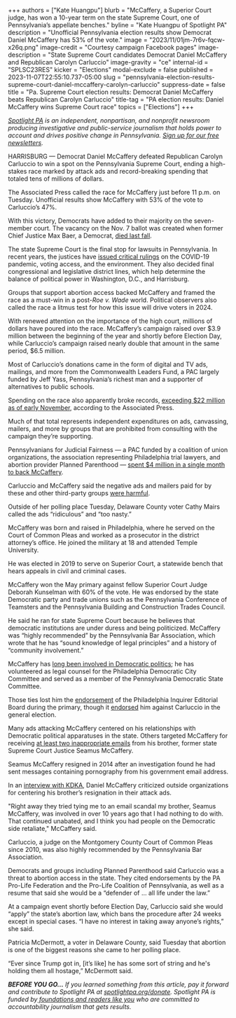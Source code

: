 +++
authors = ["Kate Huangpu"]
blurb = "McCaffery, a Superior Court judge, has won a 10-year term on the state Supreme Court, one of Pennsylvania’s appellate benches."
byline = "Kate Huangpu of Spotlight PA"
description = "Unofficial Pennsylvania election results show Democrat Daniel McCaffery has 53% of the vote."
image = "2023/11/01jm-7r6v-fqcw-x26q.png"
image-credit = "Courtesy campaign Facebook pages"
image-description = "State Supreme Court candidates Democrat Daniel McCaffery and Republican Carolyn Carluccio"
image-gravity = "ce"
internal-id = "SPLSC23RES"
kicker = "Elections"
modal-exclude = false
published = 2023-11-07T22:55:10.737-05:00
slug = "pennsylvania-election-results-supreme-court-daniel-mccaffery-carolyn-carluccio"
suppress-date = false
title = "Pa. Supreme Court election results: Democrat Daniel McCaffery beats Republican Carolyn Carluccio"
title-tag = "PA election results: Daniel McCaffery wins Supreme Court race"
topics = ["Elections"]
+++

<a href="https://www.spotlightpa.org/"><em>Spotlight PA</em></a><em> is an independent, nonpartisan, and nonprofit newsroom producing investigative and public-service journalism that holds power to account and drives positive change in Pennsylvania. </em><a href="https://www.spotlightpa.org/newsletters"><em>Sign up for our free newsletters</em></a><em>.</em>

HARRISBURG — Democrat Daniel McCaffery defeated Republican Carolyn Carluccio to win a spot on the Pennsylvania Supreme Court, ending a high-stakes race marked by attack ads and record-breaking spending that totaled tens of millions of dollars.

The Associated Press called the race for McCaffery just before 11 p.m. on Tuesday. Unofficial results show McCaffery with 53% of the vote to Carluccio’s 47%.

With this victory, Democrats have added to their majority on the seven-member court. The vacancy on the Nov. 7 ballot was created when former Chief Justice Max Baer, a Democrat, <a href="https://apnews.com/article/pittsburgh-pennsylvania-obituaries-49ca6d17cf1c8e0a8eae8f33de5e47de">died last fall</a>.

<script src="https://www.spotlightpa.org/embed.js" async></script><div data-spl-embed-version="1" data-spl-src="https://www.spotlightpa.org/embeds/newsletter/"></div>

The state Supreme Court is the final stop for lawsuits in Pennsylvania. In recent years, the justices have <a href="https://www.spotlightpa.org/news/2023/10/pennsylvania-judges-supreme-superior-commonwealth-court-interactive-tool/">issued critical rulings</a> on the COVID-19 pandemic, voting access, and the environment. They also decided final congressional and legislative district lines, which help determine the balance of political power in Washington, D.C., and Harrisburg.

Groups that support abortion access backed McCaffery and framed the race as a must-win in a post-<em>Roe v. Wade </em>world. Political observers also called the race a litmus test for how this issue will drive voters in 2024.

With renewed attention on the importance of the high court, millions of dollars have poured into the race. McCaffery’s campaign raised over $3.9 million between the beginning of the year and shortly before Election Day, while Carluccio’s campaign raised nearly double that amount in the same period, $6.5 million.

Most of Carluccio’s donations came in the form of digital and TV ads, mailings, and more from the Commonwealth Leaders Fund, a PAC largely funded by Jeff Yass, Pennsylvania’s richest man and a supporter of alternatives to public schools.

Spending on the race also apparently broke records, <a href="https://apnews.com/article/pennsylvania-supreme-court-election-campaign-0c517ed69436d8271fec7b7f04ae025e">exceeding $22 million as of early November</a>, according to the Associated Press.

Much of that total represents independent expenditures on ads, canvassing, mailers, and more by groups that are prohibited from consulting with the campaign they’re supporting.

Pennsylvanians for Judicial Fairness — a PAC funded by a coalition of union organizations, the association representing Philadelphia trial lawyers, and abortion provider Planned Parenthood — <a href="https://www.spotlightpa.org/news/2023/10/supreme-court-campaign-finance-pennsylvania-yass-ads-spending/">spent $4 million in a single month to back McCaffery</a>.

Carluccio and McCaffery said the negative ads and mailers paid for by these and other third-party groups <a href="https://www.cbsnews.com/pittsburgh/news/pennsylvania-supreme-court-candidates-attack-ads/">were harmful</a>.

Outside of her polling place Tuesday, Delaware County voter Cathy Mairs called the ads “ridiculous” and “too nasty.”

McCaffery was born and raised in Philadelphia, where he served on the Court of Common Pleas and worked as a prosecutor in the district attorney’s office. He joined the military at 18 and attended Temple University.

He was elected in 2019 to serve on Superior Court, a statewide bench that hears appeals in civil and criminal cases.

McCaffery won the May primary against fellow Superior Court Judge Deborah Kunselman with 60% of the vote. He was endorsed by the state Democratic party and trade unions such as the Pennsylvania Conference of Teamsters and the Pennsylvania Building and Construction Trades Council.

He said he ran for state Supreme Court because he believes that democratic institutions are under duress and being politicized. McCaffery was “highly recommended” by the Pennsylvania Bar Association, which wrote that he has “sound knowledge of legal principles” and a history of “community involvement.”

McCaffery has <a href="https://www.judgemccaffery.com/about/">long been involved in Democratic politics</a>; he has volunteered as legal counsel for the Philadelphia Democratic City Committee and served as a member of the Pennsylvania Democratic State Committee.

Those ties lost him the <a href="https://www.inquirer.com/opinion/editorials/deborah-kunselman-carolyn-carluccio-supreme-court-judicial-endorsement-20230512.html">endorsement</a> of the Philadelphia Inquirer Editorial Board during the primary, though it <a href="https://www.inquirer.com/opinion/editorials/daniel-mccaffery-supreme-court-pennsylvania-carolyn-carluccio-20231024.html">endorsed</a> him against Carluccio in the general election.

Many ads attacking McCaffery centered on his relationships with Democratic political apparatuses in the state. Others targeted McCaffery for receiving <a href="https://www.inquirer.com/philly/news/politics/20141016_Third_state_official_resigns_over_porn_emails.html">at least two inappropriate emails</a> from his brother, former state Supreme Court Justice Seamus McCaffery.

Seamus McCaffery resigned in 2014 after an investigation found he had sent messages containing pornography from his government email address.

In an <a href="https://www.cbsnews.com/pittsburgh/news/pennsylvania-supreme-court-candidates-attack-ads/">interview with KDKA</a>, Daniel McCaffery criticized outside organizations for centering his brother’s resignation in their attack ads.

&#34;Right away they tried tying me to an email scandal my brother, Seamus McCaffery, was involved in over 10 years ago that I had nothing to do with. That continued unabated, and I think you had people on the Democratic side retaliate,&#34; McCaffery said.

Carluccio, a judge on the Montgomery County Court of Common Pleas since 2010, was also highly recommended by the Pennsylvania Bar Association.

<script src="https://www.spotlightpa.org/embed.js" async></script><div data-spl-embed-version="1" data-spl-src="https://www.spotlightpa.org/embeds/donate/"></div>

Democrats and groups including Planned Parenthood said Carluccio was a threat to abortion access in the state. They cited endorsements by the PA Pro-Life Federation and the Pro-Life Coalition of Pennsylvania, as well as a resume that said she would be a “defender of … all life under the law.”

At a campaign event shortly before Election Day, Carluccio said she would “apply” the state’s abortion law, which bans the procedure after 24 weeks except in special cases. “I have no interest in taking away anyone’s rights,” she said.

Patricia McDermott, a voter in Delaware County, said Tuesday that abortion is one of the biggest reasons she came to her polling place.

“Ever since Trump got in, \[it’s like\] he has some sort of string and he&#39;s holding them all hostage,” McDermott said.

<strong><em>BEFORE YOU GO…</em></strong><em> If you learned something from this article, pay it forward and contribute to Spotlight PA at </em><a href="http://spotlightpa.org/donate"><em>spotlightpa.org/donate</em></a><em>. Spotlight PA is funded by</em><a href="https://www.spotlightpa.org/support"><em> foundations and readers like you</em></a><em> who are committed to accountability journalism that gets results.</em>

